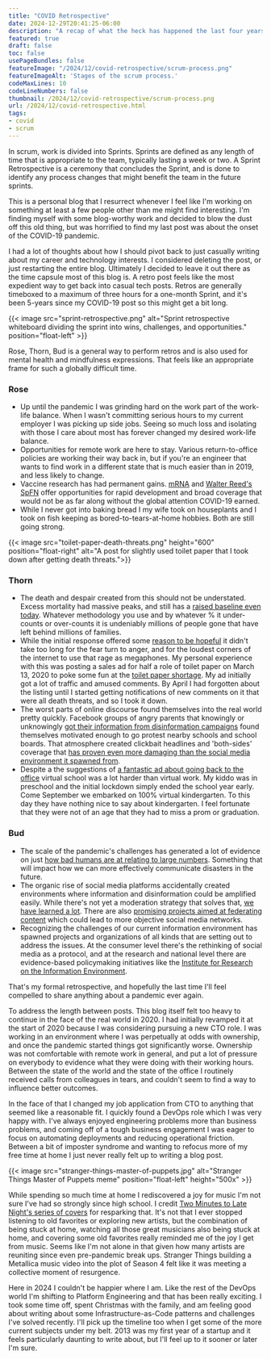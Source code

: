 ```yaml
---
title: "COVID Retrospective"
date: 2024-12-29T20:41:25-06:00
description: "A recap of what the heck has happened the last four years."
featured: true
draft: false
toc: false
usePageBundles: false
featureImage: "/2024/12/covid-retrospective/scrum-process.png"
featureImageAlt: 'Stages of the scrum process.'
codeMaxLines: 10
codeLineNumbers: false
thumbnail: /2024/12/covid-retrospective/scrum-process.png
url: /2024/12/covid-retrospective.html
tags:
- covid
- scrum
---
```


In scrum, work is divided into Sprints.  Sprints are defined as any length of time that is appropriate to the team, typically lasting a week or two.  A Sprint Retrospective is a ceremony that concludes the Sprint, and is done to identify any process changes that might benefit the team in the future sprints.  

This is a personal blog that I resurrect whenever I feel like I'm working on something at least a few people other than me might find interesting.  I'm finding myself with some blog-worthy work and decided to blow the dust off this old thing, but was horrified to find my last post was about the onset of the COVID-19 pandemic.

I had a lot of thoughts about how I should pivot back to just casually writing about my career and technology interests.  I considered deleting the post, or just restarting the entire blog. Ultimately I decided to leave it out there as the time capsule most of this blog is.  A retro post feels like the most expedient way to get back into casual tech posts.  Retros are generally timeboxed to a maximum of three hours for a one-month Sprint, and it's been 5-years since my COVID-19 post so this might get a bit long.

{{< image src="sprint-retrospective.png" alt="Sprint retrospective whiteboard dividing the sprint into wins, challenges, and opportunities." position="float-left" >}}

Rose, Thorn, Bud is a general way to perform retros and is also used for mental health and mindfulness expressions.  That feels like an appropriate frame for such a globally difficult time.

### Rose

* Up until the pandemic I was grinding hard on the work part of the work-life balance.  When I wasn't committing serious hours to my current employer I was picking up side jobs.  Seeing so much loss and isolating with those I care about most has forever changed my desired work-life balance.
* Opportunities for remote work are here to stay.  Various return-to-office policies are working their way back in, but if you're an engineer that wants to find work in a different state that is much easier than in 2019, and less likely to change.
* Vaccine research has had permanent gains.  [mRNA](https://www.nature.com/articles/s41573-024-01042-y) and [Walter Reed's SpFN](https://www.defenseone.com/technology/2021/12/us-army-creates-single-vaccine-effective-against-all-covid-sars-variants/360089/) offer opportunities for rapid development and broad coverage that would not be as far along without the global attention COVID-19 earned.
* While I never got into baking bread I my wife took on houseplants and I took on fish keeping as bored-to-tears-at-home hobbies.  Both are still going strong.

{{< image src="toilet-paper-death-threats.png" height="600" position="float-right" alt="A post for slightly used toilet paper that I took down after getting death threats.">}}

### Thorn

* The death and despair created from this should not be understated.  Excess mortality had massive peaks, and still has a [raised baseline even today](https://ourworldindata.org/grapher/excess-mortality-p-scores-average-baseline?country=USA~GBR~KOR~NZL~BRA).  Whatever methodology you use and by whatever % it under-counts or over-counts it is undeniably millions of people gone that have left behind millions of families.
* While the initial response offered some [reason to be hopeful](https://www.explainxkcd.com/wiki/index.php/2287:_Pathogen_Resistance) it didn't take too long for the fear turn to anger, and for the loudest corners of the internet to use that rage as megaphones.  My personal experience with this was posting a sales ad for half a role of toilet paper on March 13, 2020 to poke some fun at the [toilet paper shortage](https://cnr.ncsu.edu/news/2020/05/coronavirus-toilet-paper-shortage/).  My ad initially got a lot of traffic and amused comments.  By April I had forgotten about the listing until I started getting notifications of new comments on it that were all death threats, and so I took it down.
* The worst parts of online discourse found themselves into the real world pretty quickly.  Facebook groups of angry parents that knowingly or unknowingly [got their information from disinformation campaigns](./the-disinformation-dozen.pdf) found themselves motivated enough to go protest nearby schools and school boards.  That atmosphere created clickbait headlines and 'both-sides' coverage that [has proven even more damaging than the social media environment it spawned from](https://mitsloan.mit.edu/press/misleading-covid-19-headlines-mainstream-sources-did-more-harm-facebook-fake-news).
* Despite a the suggestions of [a fantastic ad about going back to the office](https://www.youtube.com/watch?v=3-gCRX23slw) virtual school was a lot harder than virtual work.  My kiddo was in preschool and the initial lockdown simply ended the school year early.  Come September we embarked on 100% virtual kindergarten.  To this day they have nothing nice to say about kindergarten.  I feel fortunate that they were not of an age that they had to miss a prom or graduation.

### Bud

* The scale of the pandemic's challenges has generated a lot of evidence on just [how bad humans are at relating to large numbers](https://theconversation.com/brains-are-bad-at-big-numbers-making-it-impossible-to-grasp-what-a-million-covid-19-deaths-really-means-179081).  Something that will impact how we can more effectively communicate disasters in the future.
* The organic rise of social media platforms accidentally created environments where information  and disinformation could be amplified easily.  While there's not yet a moderation strategy that solves that, [we have learned a lot](https://pmc.ncbi.nlm.nih.gov/articles/PMC9444091/).  There are also [promising projects aimed at federating content](https://atproto.com/guides/overview) which could lead to more objective social media networks.
* Recognizing the challenges of our current information environment has spawned projects and organizations of all kinds that are setting out to address the issues.  At the consumer level there's the rethinking of social media as a protocol, and at the research and national level there are evidence-based policymaking initiatives like the [Institute for Research on the Information Environment](https://informationenvironment.org/about).

That's my formal retrospective, and hopefully the last time I'll feel compelled to share anything about a pandemic ever again.  

To address the length between posts.  This blog itself felt too heavy to continue in the face of the real world in 2020.  I had initially revamped it at the start of 2020 because I was considering pursuing a new CTO role.  I was working in an environment where I was perpetually at odds with ownership, and once the pandemic started things got significantly worse.  Ownership was not comfortable with remote work in general, and put a lot of pressure on everybody to evidence what they were doing with their working hours.  Between the state of the world and the state of the office I routinely received calls from colleagues in tears, and couldn't seem to find a way to influence better outcomes.

In the face of that I changed my job application from CTO to anything that seemed like a reasonable fit.  I quickly found a DevOps role which I was very happy with.  I've always enjoyed engineering problems more than business problems, and coming off of a tough business engagement I was eager to focus on automating deployments and reducing operational friction.  Between a bit of imposter syndrome and wanting to refocus more of my free time at home I just never really felt up to writing a blog post.  

{{< image src="stranger-things-master-of-puppets.jpg" alt="Stranger Things Master of Puppets meme" position="float-left" height="500x" >}}

While spending so much time at home I rediscovered a joy for music I'm not sure I've had so strongly since high school.  I credit [Two Minutes to Late Night's series of covers](https://www.youtube.com/watch?v=xaFhpxkr7Sw) for resparking that.  It's not that I ever stopped listening to old favorites or exploring new artists, but the combination of being stuck at home, watching all those great musicians also being stuck at home, and covering some old favorites really reminded me of the joy I get from music. Seems like I'm  not alone in that given how many artists are reuniting since even pre-pandemic break ups.  Stranger Things building a Metallica music video into the plot of Season 4 felt like it was meeting a collective moment of resurgence.

Here in 2024 I couldn't be happier where I am.  Like the rest of the DevOps world I'm shifting to Platform Engineering and that has been really exciting.  I took some time off, spent Christmas with the family, and am feeling good about writing about some Infrastructure-as-Code patterns and challenges I've solved recently.  I'll pick up the timeline too when I get some of the more current subjects under my belt.  2013 was my first year of a startup and it feels particularly daunting to write about, but I'll feel up to it sooner or later I'm sure.
